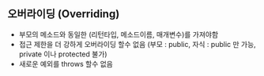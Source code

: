 ## 오버라이딩 (Overriding)
- 부모의 메소드와 동일한 (리턴타입, 메소드이름, 매개변수)를 가져야함
- 접근 제한을 더 강하게 오버라이딩 할수 없음 (부모 : public, 자식 : public 만 가능, private 이나 protected 불가)
- 새로운 예외를 throws 할수 없음 
